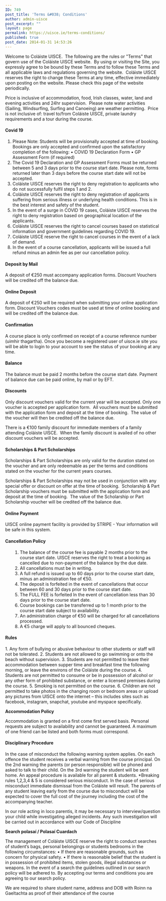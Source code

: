```yaml
---
ID: 749
post_title: 'Terms &#038; Conditions'
author: admin-uisce
post_excerpt: ""
layout: page
permalink: https://uisce.ie/terms-conditions/
published: true
post_date: 2014-01-31 14:53:26
---
```

Welcome to Coláiste UISCE.  The following are the rules or "Terms" that govern use of the Coláiste UISCE website.  By using or visiting the Site, you expressly agree to be bound by these Terms and to follow these Terms and all applicable laws and regulations governing the website.  Coláiste UISCE reserves the right to change these Terms at any time, effective immediately upon posting on the website. Please check this page of the website periodically.

Price is inclusive of accommodation, food, Irish classes, water, land and evening activities and 24hr supervision.  Please note water activities (Sailing, Windsurfing, Surfing and Canoeing) are weather permitting.  Price is not inclusive of: travel to/from Coláiste UISCE, private laundry requirements and a tour during the course.
<h4>Covid 19</h4>
<ol>
 	<li>Please Note: Students will be provisionally accepted at time of booking. Bookings are only accepted and confirmed upon the satisfactory completion of the following:
• COVID 19 Declaration Form
• GP Assessment Form (if required)</li>
 	<li>The Covid 19 Declaration and GP Assessment Forms must be returned between 5 and 3 days prior to the course start date. Please note, forms returned later than 3 days before the course start date will not be accepted.</li>
 	<li>Coláiste UISCE reserves the right to deny registration to applicants who do not successfully fulfil steps 1 and 2.</li>
 	<li>Coláiste UISCE reserves the right to deny registration of applicants suffering from serious illness or underlying health conditions. This is in the best interest and safety of the student.</li>
 	<li>In the event of a surge in COVID 19 cases, Coláiste UISCE reserves the right to deny registration based on geographical location of the applicants.</li>
 	<li>Coláiste UISCE reserves the right to cancel courses based on statistical information and government guidelines regarding COVID 19.</li>
 	<li>Coláiste UISCE reserve the right to cancel courses in the event of a lack of demand.</li>
 	<li>In the event of a course cancellation, applicants will be issued a full refund minus an admin fee as per our cancellation policy.</li>
</ol>
<h4><strong>Deposit by Mail</strong></h4>
A deposit of €250 must accompany application forms. Discount Vouchers will be credited off the balance due.
<h4><strong>Online Deposit</strong></h4>
A deposit of €250 will be required when submitting your online application form. Discount Vouchers codes must be used at time of online booking and will be credited off the balance due.
<h4><strong>Confirmation</strong></h4>
A course place is only confirmed on receipt of a course reference number (uimhir thagartha). Once you become a registered user of uisce.ie site you will be able to login to your account to see the status of your booking at any time.
<h4><strong>Balance</strong></h4>
The balance must be paid 2 months before the course start date. Payment of balance due can be paid online, by mail or by EFT.
<h4><strong>Discounts</strong></h4>
Only discount vouchers valid for the current year will be accepted. Only one voucher is accepted per application form.  All vouchers must be submitted with the application form and deposit at the time of booking.  The value of the voucher will then be credited off the balance due.

There is a €100 family discount for immediate members of a family attending Coláiste UISCE.  When the family discount is availed of no other discount vouchers will be accepted.
<h4><strong>Scholarships &amp; Part Scholarships</strong></h4>
Scholarships &amp; Part Scholarships are only valid for the duration stated on the voucher and are only redeemable as per the terms and conditions stated on the voucher for the current years courses.

Scholarships &amp; Part Scholarships may not be used in conjunction with any special offer or discount on offer at the time of booking.  Scholarship &amp; Part Scholarship vouchers must be submitted with the application form and deposit at the time of booking.  The value of the Scholarship or Part Scholarship voucher will be credited off the balance due.
<h4><strong>Online Payment</strong></h4>
UISCE online payment facility is provided by STRIPE - Your information will be safe in this system.
<h4>Cancellation Policy</h4>
<ol>
 	<li style="list-style-type: none;">
<ol>
 	<li>The balance of the course fee is payable 2 months prior to the course start date. UISCE reserves the right to treat a booking as cancelled due to non-payment of the balance by the due date.</li>
 	<li>All cancellations must be in writing.</li>
 	<li>A full refund is issued up to 60 days prior to the course start date, minus an administration fee of €50.</li>
 	<li>The deposit is forfeited in the event of cancellations that occur between 60 and 30 days prior to the course start date.</li>
 	<li>The FULL FEE is forfeited In the event of cancellation less than 30 days prior to the course start date.</li>
 	<li>Course bookings can be transferred up to 1 month prior to the course start date subject to availability.</li>
 	<li>An administration charge of €50 will be charged for all cancellations processed.</li>
 	<li>A €5 charge will apply to all bounced cheques.</li>
</ol>
</li>
</ol>
<h4><strong>Rules</strong></h4>
1. Any form of bullying or abusive behaviour to other students or staff will not be tolerated.
2. Students are not allowed to go swimming or onto the beach without supervision.
3. Students are not permitted to leave their accommodation between supper time and breakfast time the following morning, or leave the environs of the Coláiste during the course.
4. Students are not permitted to consume or be in possession of alcohol or any other form of prohibited substance, or enter a licensed premises during the course.
5. Smoking is not permitted on the course.
6. Children are not permitted to take photos in the changing room or bedroom areas or upload any pictures from UISCE onto the internet – this includes sites such as facebook, instagram, snapchat, youtube and myspace specifically.

<strong>Accommodation Policy</strong>

Accommodation is granted on a first come first served basis. Personal requests are subject to availability and cannot be guaranteed. A maximum of one friend can be listed and both forms must correspond.
<h4><strong>Disciplinary Procedure</strong></h4>
In the case of misconduct the following warning system applies. On each offence the student receives a verbal warning from the course principal. On the 2nd warning the parents (or person responsible) will be phoned and asked to talk to their child. On the 3rd warning the student will be sent home. An appeal procedure is available for all parent &amp; students.
*Breaking rules 1,2,3,4 &amp; 5 is considered serious misconduct. In the case of serious misconduct immediate dismissal from the Coláiste will result.
The parents of any student leaving early from the course due to misconduct will be expected to cover the full cost of the journey including the cost of the accompanying teacher.

In our role acting in loco parentis, it may be necessary to interview/question your child while investigating alleged incidents. Any such investigation will be carried out in accordance with our Code of Discipline

<strong>Search polasaí / Polasaí Cuardach</strong>

The management of Coláiste UISCE reserve the right to conduct searches of student’s bags, personal belongings or students bedrooms in the following circumstances:
• If there are reasonable grounds, such as concern for physical safety.
• If there is reasonable belief that the student is in possession of prohibited items, stolen goods, illegal substances or weapons.
In the event of a search the guidelines outlined in our search policy will be adhered to.
By accepting our terms and conditions you are agreeing to our search policy.

We are required to share student name, address and DOB with Roinn na Gaeltachta as proof of their attendance of the course